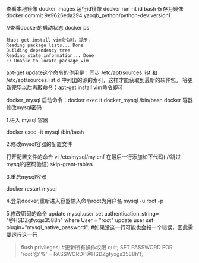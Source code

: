 查看本地镜像
docker images
运行id镜像
docker run -it id bash
保存为镜像
docker commit 9e9626eda294  yaoqb_python/python-dev:version1


//查看docker的启动状态
docker ps 

```
敲apt-get install vim命令时，提示：
Reading package lists... Done
Building dependency tree       
Reading state information... Done
E: Unable to locate package vim
```
apt-get update这个命令的作用是：同步 /etc/apt/sources.list 和 /etc/apt/sources.list.d 中列出的源的索引，这样才能获取到最新的软件包。
等更新完毕以后再敲命令：apt-get install vim命令即可



docker_mysql
启动命令：docker exec it docker_mysql /bin/bash
docker 容器 修改mysql密码

1.进入 mysql 容器

docker exec -it mysql /bin/bash

2.修改mysql容器的配置文件

打开配置文件的命令
vi /etc/mysql/my.cnf
在最后一行添加如下代码( //跳过mysql的密码验证)
skip-grant-tables

3.重启mysql容器

docker restart mysql


4.登录docker,重新进入容器输入命令root为用户名
mysql -u root -p

5.修改密码的命令
update mysql.user set authentication_string= "@HSDZgfyxgs3588h" where User = "root"
update user set plugin="mysql_native_password"; #如果没这一行可能也会报一个错误，因此需要运行这一行
> flush privileges; #更新所有操作权限
> quit;
SET PASSWORD FOR 'root'@'%' = PASSWORD('@HSDZgfyxgs3588h'); 